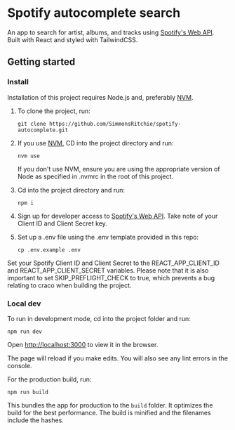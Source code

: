 # Spotify autocomplete search

An app to search for artist, albums, and tracks using [Spotify's Web API](https://developer.spotify.com/documentation/web-api/). Built with React and styled with TailwindCSS.

## Getting started

### Install

Installation of this project requires Node.js and, preferably [NVM](https://github.com/nvm-sh).

1. To clone the project, run:

   `git clone https://github.com/SimmonsRitchie/spotify-autocomplete.git`

2. If you use [NVM](https://github.com/nvm-sh), CD into the project directory and run:

   `nvm use`

   If you don't use NVM, ensure you are using the appropriate version of Node as specified in .nvmrc in the root of this project.

3. Cd into the project directory and run:

   `npm i`

4. Sign up for developer access to [Spotify's Web API](https://developer.spotify.com/documentation/web-api/). Take note of your Client ID and Client Secret key.

5. Set up a .env file using the .env template provided in this repo:

   `cp .env.example .env`

Set your Spotify Client ID and Client Secret to the REACT_APP_CLIENT_ID and REACT_APP_CLIENT_SECRET variables. Please note that it is also important to set SKIP_PREFLIGHT_CHECK to true, which prevents a bug relating to craco when building the project.

### Local dev

To run in development mode, cd into the project folder and run:

`npm run dev`

Open [http://localhost:3000](http://localhost:3000) to view it in the browser.

The page will reload if you make edits. You will also see any lint errors in the console.

For the production build, run:

`npm run build`

This bundles the app for production to the `build` folder. It optimizes the build for the best performance. The build is minified and the filenames include the hashes.
